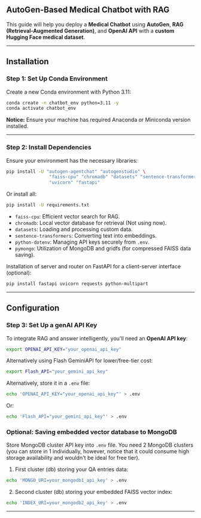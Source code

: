 ## **AutoGen-Based Medical Chatbot with RAG**

This guide will help you deploy a **Medical Chatbot** using **AutoGen**, **RAG (Retrieval-Augmented Generation)**, and **OpenAI API** with a **custom Hugging Face medical dataset**.

---

## **Installation**
### **Step 1: Set Up Conda Environment**
Create a new Conda environment with Python 3.11:   
```bash
conda create -n chatbot_env python=3.11 -y
conda activate chatbot_env
```
**Notice:** Ensure your machine has required Anaconda or Miniconda version installed.  

---

### **Step 2: Install Dependencies**
Ensure your environment has the necessary libraries:   
```bash
pip install -U "autogen-agentchat" "autogenstudio" \
                "faiss-cpu" "chromadb" "datasets" "sentence-transformers" "python-dotenv" "google-genai" "huggingface_hub" "pymongo" \
                "uvicorn" "fastapi"
```
Or install all:  
```bash
pip install -U requirements.txt
```

- `faiss-cpu`: Efficient vector search for RAG.
- `chromadb`: Local vector database for retrieval (Not using now).
- `datasets`: Loading and processing custom data.
- `sentence-transformers`: Converting text into embeddings.
- `python-dotenv`: Managing API keys securely from `.env`.
- `pymongo`: Utilization of MongoDB and gridfs (for compressed FAISS data saving).

Installation of server and router on FastAPI for a client-server interface (optional):  
```bash
pip install fastapi uvicorn requests python-multipart
```

---

## **Configuration**
### **Step 3: Set Up a genAI API Key**
To integrate RAG and answer intelligently, you'll need an **OpenAI API key**:  
```bash
export OPENAI_API_KEY="your_openai_api_key"
```
Alternatively using Flash GeminiAPI for lower/free-tier cost:
```bash
export Flash_API="your_gemini_api_key"
```

Alternatively, store it in a `.env` file:
```bash
echo 'OPENAI_API_KEY="your_openai_api_key"' > .env
```
Or:
```bash
echo 'Flash_API="your_gemini_api_key"' > .env
```

### **Optional: Saving embedded vector database to MongoDB**
Store MongoDB cluster API key into `.env` file. You need 2 MongoDB clusters (you can store in 1 individually, however, notice that it could consume high storage availability and wouldn't be ideal for free tier).

1. First cluster (db) storing your QA entries data:
```bash
echo 'MONGO_URI=your_mongodb1_api_key' > .env
```

2. Second cluster (db) storing your embedded FAISS vector index:
```bash
echo 'INDEX_URI=your_mongodb2_api_key' > .env
```

---